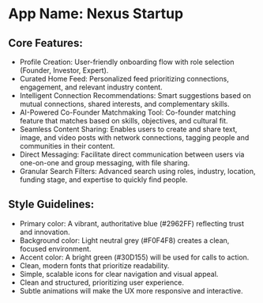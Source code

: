 # **App Name**: Nexus Startup

## Core Features:

- Profile Creation: User-friendly onboarding flow with role selection (Founder, Investor, Expert).
- Curated Home Feed: Personalized feed prioritizing connections, engagement, and relevant industry content.
- Intelligent Connection Recommendations: Smart suggestions based on mutual connections, shared interests, and complementary skills.
- AI-Powered Co-Founder Matchmaking Tool: Co-founder matching feature that matches based on skills, objectives, and cultural fit.
- Seamless Content Sharing: Enables users to create and share text, image, and video posts with network connections, tagging people and communities in their content.
- Direct Messaging: Facilitate direct communication between users via one-on-one and group messaging, with file sharing.
- Granular Search Filters: Advanced search using roles, industry, location, funding stage, and expertise to quickly find people.

## Style Guidelines:

- Primary color: A vibrant, authoritative blue (#2962FF) reflecting trust and innovation.
- Background color: Light neutral grey (#F0F4F8) creates a clean, focused environment.
- Accent color: A bright green (#30D155) will be used for calls to action.
- Clean, modern fonts that prioritize readability.
- Simple, scalable icons for clear navigation and visual appeal.
- Clean and structured, prioritizing user experience.
- Subtle animations will make the UX more responsive and interactive.
